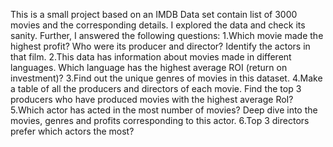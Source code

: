 This is a small project based on an IMDB Data set contain list of 3000 movies and the corresponding details. I explored the data and check its sanity.
Further, I  answered the following questions:
1.Which movie made the highest profit? Who were its producer and director? Identify the actors in that film.
2.This data has information about movies made in different languages. Which language has the highest average ROI (return on investment)?
3.Find out the unique genres of movies in this dataset.
4.Make a table of all the producers and directors of each movie. Find the top 3 producers who have produced movies with the highest average RoI?
5.Which actor has acted in the most number of movies? Deep dive into the movies, genres and profits corresponding to this actor.
6.Top 3 directors prefer which actors the most?
